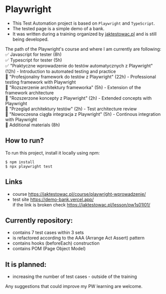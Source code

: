 # Playwright

- This Test Automation project is based on `Playwright` and `TypeScript`.  
- The tested page is a simple demo of a bank.  
- It was written during a training organized by [jaktestowac.pl](https://jaktestowac.pl/playwright/) and is still being developed.
    
The path of the Playwright's course and where I am currently are following:  
    :white_check_mark: Javascript for tester (8h)  
    :white_check_mark: Typescript for tester (5h)  
    :white_check_mark: "Praktyczne wprowadzenie do testów automatycznych z Playwright" (12h) - Introduction to automated testing and practice  
    :white_square_button: "Profesjonalny framework do testów z Playwright" (22h) - Professional testing framework with Playwright  
    :white_square_button: "Rozszerzenie architektury frameworka" (5h) - Extension of the framework architecture  
    :white_square_button: "Rozszerzone koncepty z Playwright" (2h) - Extended concepts with Playwright  
    :white_square_button: "Przegląd architektury testów" (2h) - Test architecture review  
    :white_square_button: "Nowoczesna ciągła integracja z Playwright" (5h) - Continous integration with Playwright  
    :white_square_button: Additional materials (8h)  



         


## How to run?
To run this project, install it locally using npm:

```
$ npm install
$ npx playwright test
```

## Links
- course https://jaktestowac.pl/course/playwright-wprowadzenie/
- test site https://demo-bank.vercel.app/  
  if the link is broken check https://jaktestowac.pl/lesson/pw1s01l01/

## Currently repository:
- contains 7 test cases within 3 sets
- is refactored according to the AAA (Arrange Act Assert) pattern
- contains hooks (beforeEach) construction
- contains POM (Page Object Model)

## It is planned:
- increasing the number of test cases - outside of the training

Any suggestions that could improve my PW learning are welcome.
